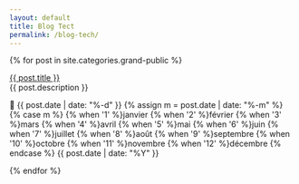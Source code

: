 ```yaml
---
layout: default
title: Blog Tect
permalink: /blog-tech/
---
```


{% for post in site.categories.grand-public %}
  <p><a href="{{ post.url }}">{{ post.title }}</a><br>
  {{ post.description }}<br>
  
  📅 {{ post.date | date: "%-d" }}
{% assign m = post.date | date: "%-m" %}
{% case m %}
  {% when '1' %}janvier
  {% when '2' %}février
  {% when '3' %}mars
  {% when '4' %}avril
  {% when '5' %}mai
  {% when '6' %}juin
  {% when '7' %}juillet
  {% when '8' %}août
  {% when '9' %}septembre
  {% when '10' %}octobre
  {% when '11' %}novembre
  {% when '12' %}décembre
{% endcase %}
{{ post.date | date: "%Y" }}
  
{% endfor %}
